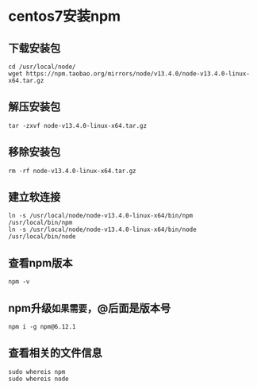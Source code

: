 # centos7安装npm

## 下载安装包
```
cd /usr/local/node/
wget https://npm.taobao.org/mirrors/node/v13.4.0/node-v13.4.0-linux-x64.tar.gz
```
## 解压安装包
```
tar -zxvf node-v13.4.0-linux-x64.tar.gz
```
## 移除安装包
```
rm -rf node-v13.4.0-linux-x64.tar.gz
```
## 建立软连接
```
ln -s /usr/local/node/node-v13.4.0-linux-x64/bin/npm /usr/local/bin/npm
ln -s /usr/local/node/node-v13.4.0-linux-x64/bin/node /usr/local/bin/node
```
## 查看npm版本
```
npm -v
```
## npm升级`如果需要`，@后面是版本号
```
npm i -g npm@6.12.1
```
## 查看相关的文件信息
```
sudo whereis npm
sudo whereis node
```
